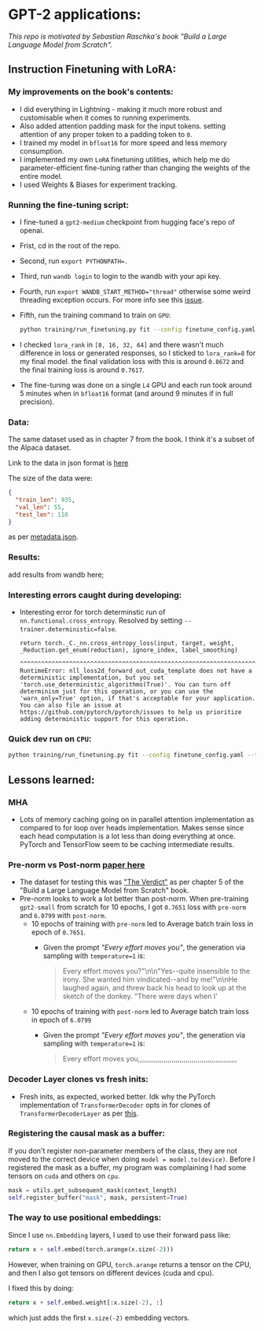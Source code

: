 # GPT-2 applications:
*This repo is motivated by Sebastian Raschka's book "Build a Large Language Model from Scratch".*


## Instruction Finetuning with LoRA:

### My improvements on the book's contents:
* I did everything in Lightning - making it much more robust and customisable when it comes to running experiments.
* Also added attention padding mask for the input tokens. setting attention of any proper token to a padding token to `0`.
* I trained my model in `bfloat16` for more speed and less memory consumption.
* I implemented my own `LoRA` finetuning utilities, which help me do parameter-efficient fine-tuning rather than changing the weights of the entire model.
* I used Weights & Biases for experiment tracking.


### Running the fine-tuning script:
* I fine-tuned a `gpt2-medium` checkpoint from hugging face's repo of openai.

* Frist, cd in the root of the repo.
* Second, run `export PYTHONPATH=.`
* Third, run `wandb login` to login to the wandb with your api key.
* Fourth, run `export WANDB_START_METHOD="thread"` otherwise some weird threading exception occurs. For more info see this <a href="https://github.com/wandb/wandb/issues/3223#issuecomment-1032820724">issue</a>.
* Fifth, run the training command to train on `GPU`:

	```bash
	python training/run_finetuning.py fit --config finetune_config.yaml --trainer.accelerator=gpu --trainer.devices=1 --trainer.max_epochs=48 --trainer.check_val_every_n_epoch=2 --trainer.log_every_n_steps=5 --data.num_workers=4 --my_model_checkpoint.every_n_epochs=4 --model.lr=3e-4 --model.do_lora=true --model.lora_rank=8 --model.from_pretrained_model=gpt2-medium --data.batch_size=128 --trainer.precision=bf16-true
	```

* I checked `lora_rank` in `[8, 16, 32, 64]` and there wasn't much difference in loss or generated responses, so I sticked to `lora_rank=8` for my final model. the final validation loss with this is around `0.8672` and the final training loss is around `0.7617`.

* The fine-tuning was done on a single `L4` GPU and each run took around 5 minutes when in `bfloat16` format (and around 9 minutes if in full precision).

### Data:
The same dataset used as in chapter 7 from the book. I think it's a subset of the Alpaca dataset.

Link to the data in json format is <a href="https://raw.githubusercontent.com/rasbt/LLMs-from-scratch/main/ch07/01_main-chapter-code/instruction-data.json">here</a>

The size of the data were:

```json
{
  "train_len": 935,
  "val_len": 55,
  "test_len": 110
}
```

as per <a href="./data/raw/metadata.json">metadata.json</a>.

### Results:

add results from wandb here;

### Interesting errors caught during developing:

* Interesting error for torch determinstic run of `nn.functional.cross_entropy`. Resolved by setting `--trainer.deterministic=false`.

	```
	return torch._C._nn.cross_entropy_loss(input, target, weight, _Reduction.get_enum(reduction), ignore_index, label_smoothing)
			^^^^^^^^^^^^^^^^^^^^^^^^^^^^^^^^^^^^^^^^^^^^^^^^^^^^^^^^^^^^^^^^^^^^^^^^^^^^^^^^^^^^^^^^^^^^^^^^^^^^^^^^^^^^^^^^^^^^^
	RuntimeError: nll_loss2d_forward_out_cuda_template does not have a deterministic implementation, but you set 'torch.use_deterministic_algorithms(True)'. You can turn off determinism just for this operation, or you can use the 'warn_only=True' option, if that's acceptable for your application. You can also file an issue at https://github.com/pytorch/pytorch/issues to help us prioritize adding deterministic support for this operation.
	```

### Quick dev run on `CPU`:

```bash
python training/run_finetuning.py fit --config finetune_config.yaml --trainer.accelerator=auto --trainer.devices=1 --trainer.max_epochs=2 --trainer.check_val_every_n_epoch=1 --trainer.log_every_n_steps=25 --data.num_workers=1 --my_model_checkpoint.every_n_epochs=2 --model.lr=5e-5 --model.do_lora=true --model.from_pretrained_model=gpt2-medium --trainer.limit_train_batches=2 --trainer.limit_val_batches=2
```

## Lessons learned:

### MHA
* Lots of memory caching going on in parallel attention implementation as compared to for loop over heads implementation. Makes sense since each head computation is a lot less than doing everything at once. PyTorch and TensorFlow seem to be caching intermediate results.

### Pre-norm vs Post-norm <a href="https://arxiv.org/pdf/2002.04745">paper here</a>
* The dataset for testing this was <a href="https://en.wikisource.org/wiki/The_Verdict">"The Verdict"</a> as per chapter 5 of the "Build a Large Language Model from Scratch" book.
* Pre-norm looks to work a lot better than post-norm. When pre-training `gpt2-small` from scratch for 10 epochs, I got `0.7651` loss with `pre-norm` and `6.0799` with `post-norm`.
	* 10 epochs of training with `pre-norm` led to Average batch train loss in epoch of `0.7651`.
		* Given the prompt *"Every effort moves you"*, the generation via sampling with `temperature=1` is:

			> Every effort moves you?"\n\n"Yes--quite insensible to the irony. She wanted him vindicated--and by me!"\n\nHe laughed again, and threw back his head to look up at the sketch of the donkey. "There were days when I'
	* 10 epochs of training with `post-norm` led to Average batch train loss in epoch of `6.0799`
		* Given the prompt *"Every effort moves you"*, the generation via sampling with `temperature=1` is:

			> Every effort moves you,,,,,,,,,,,,,,,,,,,,,,,,,,,,,,,,,,,,,,,,,,,,,,,,,,

### Decoder Layer clones vs fresh inits:
* Fresh inits, as expected, worked better. Idk why the PyTorch implementation
	of `TransformerDecoder` opts in for clones of `TransformerDecoderLayer`
	as per <a href="https://github.com/pytorch/pytorch/blob/main/torch/nn/modules/transformer.py#L452">this</a>.

### Registering the causal mask as a buffer:
If you don't register non-parameter members of the class, they are not moved to the correct device when doing `model = model.to(device)`. Before I registered the mask as a buffer, my program was complaining I had some tensors on `cuda` and others on `cpu`.

```python
mask = utils.get_subsequent_mask(context_length)
self.register_buffer("mask", mask, persistent=True)
```

### The way to use positional embeddings:

Since I use `nn.Embedding` layers, I used to use their forward pass like:

```python
return x + self.embed(torch.arange(x.size(-2)))
```

However, when training on GPU, `torch.arange` returns a tensor on the CPU, and then I also got tensors on different devices (cuda and cpu).

I fixed this by doing:

```python
return x + self.embed.weight[:x.size(-2), :]
```

which just adds the first `x.size(-2)` embedding vectors.